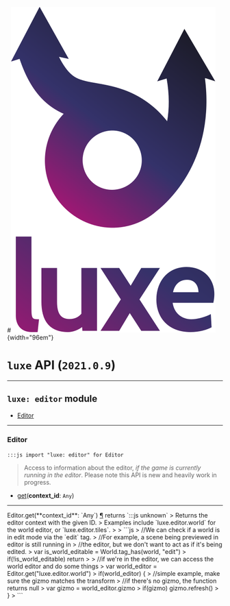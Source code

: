 #![](../images/luxe-dark.svg){width="96em"}

# `luxe` API (`2021.0.9`)  


---

## `luxe: editor` module

- [Editor](#editor)   

---

### Editor
`:::js import "luxe: editor" for Editor`
> Access to information about the editor, _if the game is currently running in the editor_.
> Please note this API is new and heavily work in progress.

- [get](#Editor.get)(**context_id**: `Any`)

<hr/>
<endpoint module="luxe: editor" class="Editor" signature="get(context_id : Any)"></endpoint>
<signature id="Editor.get">Editor.get(**context_id**: `Any`)
<a class="headerlink" href="#Editor.get" title="Permanent link">¶</a></signature>
<span class='api_ret'>returns</span> `:::js unknown`
> Returns the editor context with the given ID.
> Examples include `luxe.editor.world` for the world editor, or `luxe.editor.tiles`.
> 
>   ```js
>   //We can check if a world is in edit mode via the `edit` tag.
>   //For example, a scene being previewed in editor is still running in 
>   //the editor, but we don't want to act as if it's being edited.
>   var is_world_editable = World.tag_has(world, "edit")
>   if(!is_world_editable) return
> 
>   //if we're in the editor, we can access the world editor and do some things
>   var world_editor = Editor.get("luxe.editor.world")
>   if(world_editor) {
>     //simple example, make sure the gizmo matches the transform
>     //if there's no gizmo, the function returns null
>     var gizmo = world_editor.gizmo
>     if(gizmo) gizmo.refresh()
>   }
>   ```   

